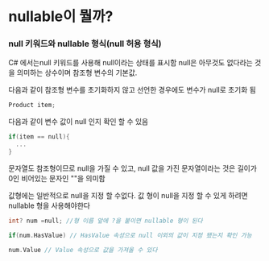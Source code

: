 # nullable이 뭘까?

### null 키워드와 nullable 형식(null 허용 형식)

C# 에서는null 키워드를 사용해 null이라는 상태를 표시함
null은 아무것도 없다라는 것을 의미하는 상수이며 참조형 변수의 기본값.

다음과 같이 참조형 변수를 초기화하지 않고 선언한 경우에도 변수가 null로 초기화 됨

```cpp
Product item;
```

다음과 같이 변수 값이 null 인지 확인 할 수 있음

```cpp
if(item == null){
  ...
}
```

문자열도 참조형이므로 null을 가질 수 있고, null 값을 가진 문자열이라는 것은 길이가 0인 비어있는 문자인 ""을 의미함

값형에는 일반적으로 null을 지정 할 수없다. 값 형이 null을 지정 할 수 있게 하려면 nullable 형을 사용해야한다

```cpp
int? num =null; //형 이름 앞에 ?을 붙이면 nullable 형이 된다

if(num.HasValue) // HasValue 속성으로 null 이외의 값이 지정 됐는지 확인 가능

num.Value // Value 속성으로 값을 가져올 수 있다
```
